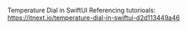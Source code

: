 Temperature Dial in SwiftUI
Referencing tutorioals:
https://itnext.io/temperature-dial-in-swiftui-d2d113449a46
